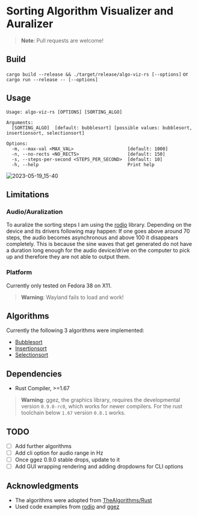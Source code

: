 # Sorting Algorithm Visualizer and Auralizer

> **Note**: Pull requests are welcome!

## Build

`cargo build --release && ./target/release/algo-viz-rs [--options]`
or
`cargo run --release -- [--options]`

## Usage

```
Usage: algo-viz-rs [OPTIONS] [SORTING_ALGO]

Arguments:
  [SORTING_ALGO]  [default: bubblesort] [possible values: bubblesort, insertionsort, selectionsort]

Options:
  -m, --max-val <MAX_VAL>                    [default: 1000]
  -n, --no-rects <NO_RECTS>                  [default: 150]
  -s, --steps-per-second <STEPS_PER_SECOND>  [default: 10]
  -h, --help                                 Print help
```

![2023-05-19_15-40](https://github.com/arminveres/algo-viz-rs/assets/45210978/e45f5642-cfeb-4d6a-9954-03494d35b7f9)

## Limitations

### Audio/Auralization

To auralize the sorting steps I am using the [rodio](https://github.com/RustAudio/rodio) library.
Depending on the device and its drivers following may happen: If one goes above around 70 steps, the audio becomes
asynchronous and above 100 it disappears completely. This is because the sine waves that get generated do not have a
duration long enough for the audio device/drive on the computer to pick up and therefore they are not able to output
them.

### Platform

Currently only tested on Fedora 38 on X11.

> **Warning**: Wayland fails to load and work!

## Algorithms

Currently the following 3 algorithms were implemented:

- [Bubblesort](./src/libsort/bubble_sort.rs)
- [Insertionsort](./src/libsort/insertion_sort.rs)
- [Selectionsort](./src/libsort/selection_sort.rs)

## Dependencies

- Rust Compiler, >=1.67

> **Warning**: ggez, the graphics library, requires the developmental version `0.9.0-rc0`, which works for newer compilers.
> For the rust toolchain below `1.67` version `0.8.1` works.

## TODO

- [ ] Add further algorithms
- [ ] Add cli option for audio range in Hz
- [ ] Once ggez 0.9.0 stable drops, update to it
- [ ] Add GUI wrapping rendering and adding dropdowns for CLI options

## Acknowledgments

- The algorithms were adopted from [TheAlgorithms/Rust](https://github.com/TheAlgorithms/Rust)
- Used code examples from [rodio](https://github.com/RustAudio/rodio) and [ggez](https://github.com/ggez/ggez)
